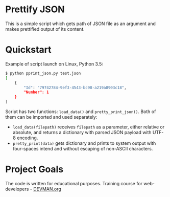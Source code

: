 # Prettify JSON

This is a simple script which gets path of JSON file as an argument and makes prettified output of its content.

# Quickstart

Example of script launch on Linux, Python 3.5:

```bash
$ python pprint_json.py test.json
[
    {
        "Id": "79742784-9ef3-4543-bc98-a219a8903c18",
        "Number": 1
    }
]
```

Script has two functions: `load_data()` and `pretty_print_json()`. Both of them can be imported and used separately:
- `load_data(filepath)` receives `filepath` as a parameter, either relative or absolute, and returns a dictionary with parsed JSON payload with UTF-8 encoding.
- `pretty_print(data)` gets dictionary and prints to system output with four-spaces intend and without escaping of non-ASCII characters.

# Project Goals

The code is written for educational purposes. Training course for web-developers - [DEVMAN.org](https://devman.org)
